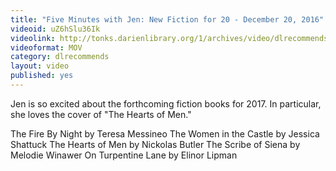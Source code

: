 ```yaml
---
title: "Five Minutes with Jen: New Fiction for 20 - December 20, 2016"
videoid: uZ6hSlu36Ik
videolink: http://tonks.darienlibrary.org/1/archives/video/dlrecommends/20161220_five_minutes_jen.mov
videoformat: MOV
category: dlrecommends
layout: video
published: yes
---
```


Jen is so excited about the forthcoming fiction books for 2017. In particular, she loves the cover of "The Hearts of Men." 

The Fire By Night by Teresa Messineo
The Women in the Castle by Jessica Shattuck
The Hearts of Men by Nickolas Butler
The Scribe of Siena by Melodie Winawer
On Turpentine Lane by Elinor Lipman